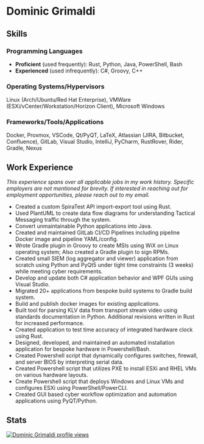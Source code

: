# Dominic Grimaldi

## Skills

### Programming Languages

- **Proficient** (used frequently): Rust, Python, Java, PowerShell, Bash
- **Experienced** (used infrequently): C#, Groovy, C++

### Operating Systems/Hypervisors

Linux (Arch/Ubuntu/Red Hat Enterprise), VMWare (ESXi/vCenter/Workstation/Horizon Client), Microsoft Windows

### Frameworks/Tools/Applications

Docker, Proxmox, VSCode, Qt/PyQT, LaTeX, Atlassian (JIRA, Bitbucket, Confluence), GitLab, Visual Studio, IntelliJ, PyCharm, RustRover, Rider, Gradle, Nexus

## Work Experience

_This experience spans over all applicable jobs in my work history. Specific employers are not mentioned for brevity. If interested in reaching out for employment opportunities, please reach out to my email._

- Created a custom SpiraTest API import-export tool using Rust.
- Used PlantUML to create data flow diagrams for understanding Tactical Messaging traffic through the system.
- Convert unmaintainable Python applications into Java.
- Created and maintained GitLab CI/CD Pipelines including pipeline Docker image and pipeline YAML/config.
- Wrote Gradle plugin in Groovy to create MSIs using WiX on Linux operating system; Also created a Gradle plugin to sign RPMs.
- Created small SIEM (log aggregator and viewer) application from scratch using Python and PyQt5 under tight time constraints (3 weeks) while meeting cyber requirements.
- Develop and update both C\# application behavior and WPF GUIs using Visual Studio.
- Migrated 20+ applications from bespoke build systems to Gradle build system.
- Build and publish docker images for existing applications.
- Built tool for parsing KLV data from transport stream video using standards documentation in Python. Additional revisions written in Rust for increased performance.
- Created application to test time accuracy of integrated hardware clock using Rust.
- Designed, developed, and maintained an automated installation application for bespoke hardware in Powershell/Bash.
- Created Powershell script that dynamically configures switches, firewall, and server BIOS by interpreting serial data.
- Created Powershell script that utilizes PXE to install ESXi and RHEL VMs on various hardware layouts.
- Create Powershell script that deploys Windows and Linux VMs and configures ESXi using PowerShell/PowerCLI.
- Created GUI based cyber workflow optimization and automation applications using PyQT/Python.


## Stats

[![Dominic Grimaldi profile views](https://u8views.com/api/v1/github/profiles/6069581/views/day-week-month-total-count.svg)](https://u8views.com/github/GrimOutlook)
